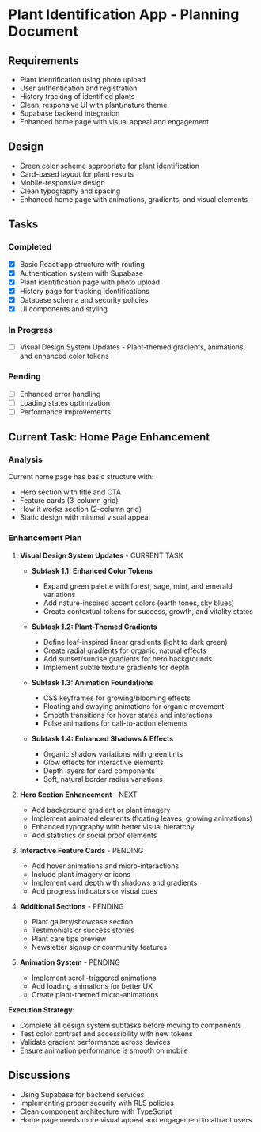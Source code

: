 # Plant Identification App - Planning Document

## Requirements
- Plant identification using photo upload
- User authentication and registration
- History tracking of identified plants
- Clean, responsive UI with plant/nature theme
- Supabase backend integration
- Enhanced home page with visual appeal and engagement

## Design
- Green color scheme appropriate for plant identification
- Card-based layout for plant results
- Mobile-responsive design
- Clean typography and spacing
- Enhanced home page with animations, gradients, and visual elements

## Tasks
### Completed
- [x] Basic React app structure with routing
- [x] Authentication system with Supabase
- [x] Plant identification page with photo upload
- [x] History page for tracking identifications
- [x] Database schema and security policies
- [x] UI components and styling

### In Progress
- [ ] Visual Design System Updates - Plant-themed gradients, animations, and enhanced color tokens

### Pending
- [ ] Enhanced error handling
- [ ] Loading states optimization
- [ ] Performance improvements

## Current Task: Home Page Enhancement
### Analysis
Current home page has basic structure with:
- Hero section with title and CTA
- Feature cards (3-column grid)
- How it works section (2-column grid)
- Static design with minimal visual appeal

### Enhancement Plan
1. **Visual Design System Updates** - CURRENT TASK
   - **Subtask 1.1: Enhanced Color Tokens**
     - Expand green palette with forest, sage, mint, and emerald variations
     - Add nature-inspired accent colors (earth tones, sky blues)
     - Create contextual tokens for success, growth, and vitality states
   
   - **Subtask 1.2: Plant-Themed Gradients**
     - Define leaf-inspired linear gradients (light to dark green)
     - Create radial gradients for organic, natural effects
     - Add sunset/sunrise gradients for hero backgrounds
     - Implement subtle texture gradients for depth
   
   - **Subtask 1.3: Animation Foundations**
     - CSS keyframes for growing/blooming effects
     - Floating and swaying animations for organic movement
     - Smooth transitions for hover states and interactions
     - Pulse animations for call-to-action elements
   
   - **Subtask 1.4: Enhanced Shadows & Effects**
     - Organic shadow variations with green tints
     - Glow effects for interactive elements
     - Depth layers for card components
     - Soft, natural border radius variations

2. **Hero Section Enhancement** - NEXT
   - Add background gradient or plant imagery
   - Implement animated elements (floating leaves, growing animations)
   - Enhanced typography with better visual hierarchy
   - Add statistics or social proof elements

3. **Interactive Feature Cards** - PENDING
   - Add hover animations and micro-interactions
   - Include plant imagery or icons
   - Implement card depth with shadows and gradients
   - Add progress indicators or visual cues

4. **Additional Sections** - PENDING
   - Plant gallery/showcase section
   - Testimonials or success stories
   - Plant care tips preview
   - Newsletter signup or community features

5. **Animation System** - PENDING
   - Implement scroll-triggered animations
   - Add loading animations for better UX
   - Create plant-themed micro-animations

**Execution Strategy:**
- Complete all design system subtasks before moving to components
- Test color contrast and accessibility with new tokens
- Validate gradient performance across devices
- Ensure animation performance is smooth on mobile

## Discussions
- Using Supabase for backend services
- Implementing proper security with RLS policies
- Clean component architecture with TypeScript
- Home page needs more visual appeal and engagement to attract users
